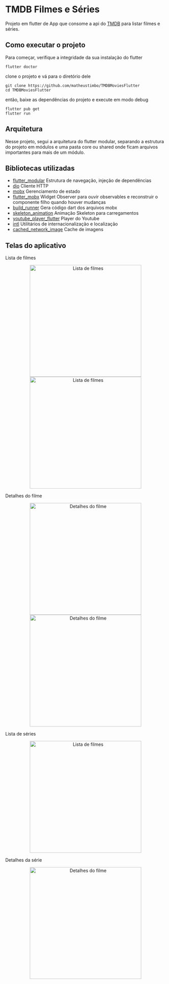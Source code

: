 # TMDB Filmes e Séries

Projeto em flutter de App que consome a api do [TMDB](https://developers.themoviedb.org/3/getting-started/introduction) para listar filmes e séries.

## Como executar o projeto

Para começar, verifique a integridade da sua instalação do flutter
    
    flutter doctor

clone o projeto e vá para o diretório dele

    git clone https://github.com/matheustimbo/TMDBMoviesFlutter
    cd TMDBMoviesFlutter
    
então, baixe as dependências do projeto e execute em modo debug

    flutter pub get
    flutter run

## Arquitetura

Nesse projeto, segui a arquitetura do flutter modular, separando a estrutura do projeto em módulos e uma pasta core ou shared onde ficam arquivos importantes para mais de um módulo.

## Bibliotecas utilizadas

- [flutter_modular](https://pub.dev/packages/flutter_modular) Estrutura de navegação, injeção de dependências 
- [dio](https://pub.dev/packages/dio) Cliente HTTP
- [mobx](https://pub.dev/packages/mobx) Gerenciamento de estado
- [flutter_mobx](flutter_mobx) Widget Observer para ouvir observables e reconstruir o componente filho quando houver mudanças
- [build_runner](https://pub.dev/packages/build_runner) Gera código dart dos arquivos mobx
- [skeleton_animation](https://pub.dev/packages/skeleton_animation) Animação Skeleton para carregamentos
- [youtube_player_flutter](https://pub.dev/packages/youtube_player_flutter) Player do Youtube
- [intl](https://pub.dev/packages/intl) Utilitários de internacionalização e localização
- [cached_network_image](https://pub.dev/packages/cached_network_image) Cache de imagens

## Telas do aplicativo

Lista de filmes

<p align="center">
  <img src="screenshots/movieslist1.png" width="350" title="Lista de filmes">
  <img src="screenshots/movieslist2.png" width="350" title="Lista de filmes">
</p>

Detalhes do filme

<p align="center">
  <img src="screenshots/moviedetails1.png" width="350" title="Detalhes do filme">
  <img src="screenshots/moviedetails2.png" width="350" title="Detalhes do filme">
</p>

Lista de séries

<p align="center">
  <img src="screenshots/tvshowslist1.png" width="350" title="Lista de filmes">
</p>

Detalhes da série

<p align="center">
  <img src="screenshots/tvshowdetails1.png" width="350" title="Detalhes do filme">
</p>




